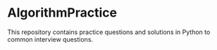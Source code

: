 # AlgorithmPractice
This repository contains practice questions and solutions in Python to common interview questions. 
